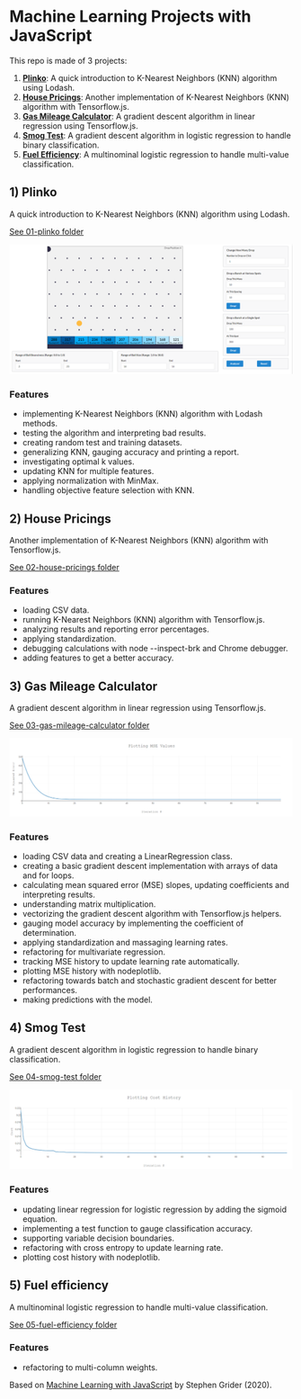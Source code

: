 # Machine Learning Projects with JavaScript

This repo is made of 3 projects:

1. [**Plinko**](#plinko): A quick introduction to K-Nearest Neighbors (KNN) algorithm using Lodash.
2. [**House Pricings**](#housepricings): Another implementation of K-Nearest Neighbors (KNN) algorithm with Tensorflow.js.
3. [**Gas Mileage Calculator**](#gasmileage): A gradient descent algorithm in linear regression using Tensorflow.js.
4. [**Smog Test**](#smogtest): A gradient descent algorithm in logistic regression to handle binary classification.
5. [**Fuel Efficiency**](#fuelefficiency): A multinominal logistic regression to handle multi-value classification.

## <a name="plinko"></a> 1) Plinko

A quick introduction to K-Nearest Neighbors (KNN) algorithm using Lodash.

[See 01-plinko folder](https://github.com/solygambas/javascript-machine-learning/tree/main/01-plinko)

<p align="center">
    <a href="https://github.com/solygambas/javascript-machine-learning/tree/main/01-plinko">
        <img src="01-plinko/screenshot.png">
    </a>
</p>

### Features

- implementing K-Nearest Neighbors (KNN) algorithm with Lodash methods.
- testing the algorithm and interpreting bad results.
- creating random test and training datasets.
- generalizing KNN, gauging accuracy and printing a report.
- investigating optimal k values.
- updating KNN for multiple features.
- applying normalization with MinMax.
- handling objective feature selection with KNN.

## <a name="housepricings"></a> 2) House Pricings

Another implementation of K-Nearest Neighbors (KNN) algorithm with Tensorflow.js.

[See 02-house-pricings folder](https://github.com/solygambas/javascript-machine-learning/tree/main/02-house-pricings)

### Features

- loading CSV data.
- running K-Nearest Neighbors (KNN) algorithm with Tensorflow.js.
- analyzing results and reporting error percentages.
- applying standardization.
- debugging calculations with node --inspect-brk and Chrome debugger.
- adding features to get a better accuracy.

## <a name="gasmileage"></a> 3) Gas Mileage Calculator

A gradient descent algorithm in linear regression using Tensorflow.js.

[See 03-gas-mileage-calculator folder](https://github.com/solygambas/javascript-machine-learning/tree/main/03-gas-mileage-calculator)

<p align="center">
    <a href="https://github.com/solygambas/javascript-machine-learning/tree/main/03-gas-mileage-calculator">
        <img src="03-gas-mileage-calculator/screenshot.png">
    </a>
</p>

### Features

- loading CSV data and creating a LinearRegression class.
- creating a basic gradient descent implementation with arrays of data and for loops.
- calculating mean squared error (MSE) slopes, updating coefficients and interpreting results.
- understanding matrix multiplication.
- vectorizing the gradient descent algorithm with Tensorflow.js helpers.
- gauging model accuracy by implementing the coefficient of determination.
- applying standardization and massaging learning rates.
- refactoring for multivariate regression.
- tracking MSE history to update learning rate automatically.
- plotting MSE history with nodeplotlib.
- refactoring towards batch and stochastic gradient descent for better performances.
- making predictions with the model.

## <a name="smogtest"></a> 4) Smog Test

A gradient descent algorithm in logistic regression to handle binary classification.

[See 04-smog-test folder](https://github.com/solygambas/javascript-machine-learning/tree/main/04-smog-test)

<p align="center">
    <a href="https://github.com/solygambas/javascript-machine-learning/tree/main/04-smog-test">
        <img src="04-smog-test/screenshot.png">
    </a>
</p>

### Features

- updating linear regression for logistic regression by adding the sigmoid equation.
- implementing a test function to gauge classification accuracy.
- supporting variable decision boundaries.
- refactoring with cross entropy to update learning rate.
- plotting cost history with nodeplotlib.

## <a name="fuelefficiency"></a> 5) Fuel efficiency

A multinominal logistic regression to handle multi-value classification.

[See 05-fuel-efficiency folder](https://github.com/solygambas/javascript-machine-learning/tree/main/05-fuel-efficiency)

<!-- <p align="center">
    <a href="https://github.com/solygambas/javascript-machine-learning/tree/main/05-fuel-efficiency">
        <img src="05-fuel-efficiency/screenshot.png">
    </a>
</p> -->

### Features

- refactoring to multi-column weights.

Based on [Machine Learning with JavaScript](https://www.udemy.com/course/machine-learning-with-javascript/) by Stephen Grider (2020).
